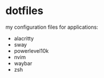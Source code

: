 # dotfiles
my configuration files for applications:
- alacritty
- sway
- powerlevel10k
- nvim
- waybar
- zsh
